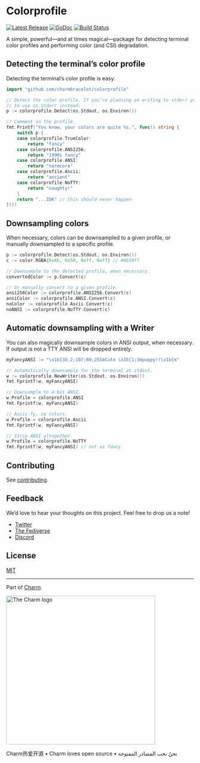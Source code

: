 # Colorprofile

<p>
    <a href="https://github.com/charmbracelet/colorprofile/releases"><img src="https://img.shields.io/github/release/charmbracelet/colorprofile.svg" alt="Latest Release"></a>
    <a href="https://pkg.go.dev/github.com/charmbracelet/colorprofile?tab=doc"><img src="https://godoc.org/github.com/charmbracelet/colorprofile?status.svg" alt="GoDoc"></a>
    <a href="https://github.com/charmbracelet/colorprofile/actions"><img src="https://github.com/charmbracelet/colorprofile/actions/workflows/build.yml/badge.svg" alt="Build Status"></a>
</p>

A simple, powerful—and at times magical—package for detecting terminal color
profiles and performing color (and CSI) degradation.

## Detecting the terminal’s color profile

Detecting the terminal’s color profile is easy.

```go
import "github.com/charmbracelet/colorprofile"

// Detect the color profile. If you’re planning on writing to stderr you'd want
// to use os.Stderr instead.
p := colorprofile.Detect(os.Stdout, os.Environ())

// Comment on the profile.
fmt.Printf("You know, your colors are quite %s.", func() string {
    switch p {
    case colorprofile.TrueColor:
        return "fancy"
    case colorprofile.ANSI256:
        return "1990s fancy"
    case colorprofile.ANSI:
        return "normcore"
    case colorprofile.Ascii:
        return "ancient"
    case colorprofile.NoTTY:
        return "naughty!"
    }
    return "...IDK" // this should never happen
}())
```

## Downsampling colors

When necessary, colors can be downsampled to a given profile, or manually
downsampled to a specific profile.

```go
p := colorprofile.Detect(os.Stdout, os.Environ())
c := color.RGBA{0x6b, 0x50, 0xff, 0xff} // #6b50ff

// Downsample to the detected profile, when necessary.
convertedColor := p.Convert(c)

// Or manually convert to a given profile.
ansi256Color := colorprofile.ANSI256.Convert(c)
ansiColor := colorprofile.ANSI.Convert(c)
noColor := colorprofile.Ascii.Convert(c)
noANSI := colorprofile.NoTTY.Convert(c)
```

## Automatic downsampling with a Writer

You can also magically downsample colors in ANSI output, when necessary. If
output is not a TTY ANSI will be dropped entirely.

```go
myFancyANSI := "\x1b[38;2;107;80;255mCute \x1b[1;3mpuppy!!\x1b[m"

// Automatically downsample for the terminal at stdout.
w := colorprofile.NewWriter(os.Stdout, os.Environ())
fmt.Fprintf(w, myFancyANSI)

// Downsample to 4-bit ANSI.
w.Profile = colorprofile.ANSI
fmt.Fprintf(w, myFancyANSI)

// Ascii-fy, no colors.
w.Profile = colorprofile.Ascii
fmt.Fprintf(w, myFancyANSI)

// Strip ANSI altogether.
w.Profile = colorprofile.NoTTY
fmt.Fprintf(w, myFancyANSI) // not as fancy
```

## Contributing

See [contributing](https://github.com/charmbracelet/.github/blob/main/CONTRIBUTING.md).

## Feedback

We’d love to hear your thoughts on this project. Feel free to drop us a note!

- [Twitter](https://twitter.com/charmcli)
- [The Fediverse](https://mastodon.social/@charmcli)
- [Discord](https://charm.sh/chat)

## License

[MIT](https://github.com/charmbracelet/bubbletea/raw/master/LICENSE)

---

Part of [Charm](https://charm.sh).

<a href="https://charm.sh/"><img alt="The Charm logo" src="https://stuff.charm.sh/charm-badge.jpg" width="400"></a>

Charm热爱开源 • Charm loves open source • نحنُ نحب المصادر المفتوحة
